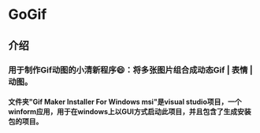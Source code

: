 # GoGif

## 介绍
### 用于制作Gif动图的小清新程序😄：将多张图片组合成动态Gif | 表情 | 动图。

#### 文件夹"Gif Maker Installer For Windows msi"是visual studio项目，一个winform应用，用于在windows上以GUI方式启动此项目，并且包含了生成安装包的项目。
